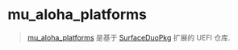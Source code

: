 # mu_aloha_platforms
> [mu_aloha_platforms](https://github.com/Project-Aloha/mu_aloha_platforms) 是基于 [SurfaceDuoPkg](https://github.com/WOA-Project/SurfaceDuoPkg) 扩展的 UEFI 仓库.